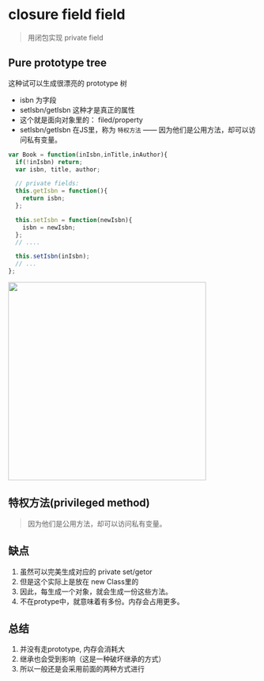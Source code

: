 # closure field field
> 用闭包实现 private field


## Pure prototype tree
这种试可以生成很漂亮的 prototype 树

<!-- var isbn -->
- isbn 为字段
- setIsbn/getIsbn 这种才是真正的属性
- 这个就是面向对象里的： filed/property
- setIsbn/getIsbn 在JS里，称为 `特权方法` —— 因为他们是公用方法，却可以访问私有变量。

```js
var Book = function(inIsbn,inTitle,inAuthor){
  if(!inIsbn) return;
  var isbn, title, author;

  // private fields:
  this.getIsbn = function(){
    return isbn;
  };

  this.setIsbn = function(newIsbn){
    isbn = newIsbn;
  };
  // ....

  this.setIsbn(inIsbn);
  // ...
};
```
<img width="400" src="http://ww3.sinaimg.cn/large/006tNc79ly1g650vstdo6j30d806s0td.jpg" />


## 特权方法(privileged method)
> 因为他们是公用方法，却可以访问私有变量。


## 缺点
1. 虽然可以完美生成对应的 private set/getor 
2. 但是这个实际上是放在 new Class里的
3. 因此，每生成一个对象，就会生成一份这些方法。
4. 不在protype中，就意味着有多份。内存会占用更多。

## 总结
1. 并没有走prototype, 内存会消耗大
2. 继承也会受到影响（这是一种破坏继承的方式）
3. 所以一般还是会采用前面的两种方式进行

